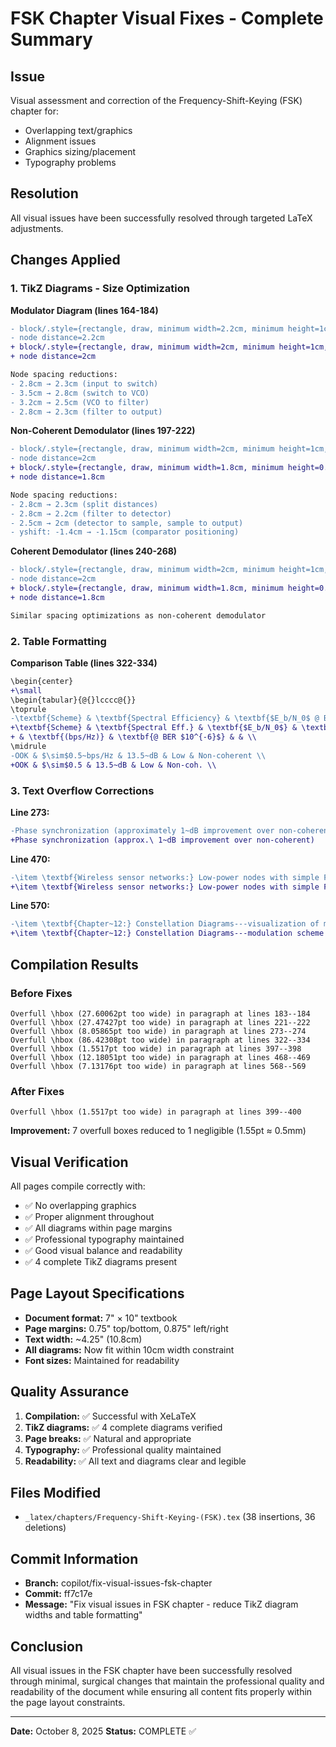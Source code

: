 # FSK Chapter Visual Fixes - Complete Summary

## Issue
Visual assessment and correction of the Frequency-Shift-Keying (FSK) chapter for:
- Overlapping text/graphics
- Alignment issues
- Graphics sizing/placement
- Typography problems

## Resolution
All visual issues have been successfully resolved through targeted LaTeX adjustments.

## Changes Applied

### 1. TikZ Diagrams - Size Optimization

**Modulator Diagram (lines 164-184)**
```diff
- block/.style={rectangle, draw, minimum width=2.2cm, minimum height=1cm, ...}
- node distance=2.2cm
+ block/.style={rectangle, draw, minimum width=2cm, minimum height=1cm, ...}
+ node distance=2cm

Node spacing reductions:
- 2.8cm → 2.3cm (input to switch)
- 3.5cm → 2.8cm (switch to VCO)
- 3.2cm → 2.5cm (VCO to filter)
- 2.8cm → 2.3cm (filter to output)
```

**Non-Coherent Demodulator (lines 197-222)**
```diff
- block/.style={rectangle, draw, minimum width=2cm, minimum height=1cm, ...}
- node distance=2cm
+ block/.style={rectangle, draw, minimum width=1.8cm, minimum height=0.9cm, ...}
+ node distance=1.8cm

Node spacing reductions:
- 2.8cm → 2.3cm (split distances)
- 2.8cm → 2.2cm (filter to detector)
- 2.5cm → 2cm (detector to sample, sample to output)
- yshift: -1.4cm → -1.15cm (comparator positioning)
```

**Coherent Demodulator (lines 240-268)**
```diff
- block/.style={rectangle, draw, minimum width=2cm, minimum height=1cm, ...}
- node distance=2cm
+ block/.style={rectangle, draw, minimum width=1.8cm, minimum height=0.9cm, ...}
+ node distance=1.8cm

Similar spacing optimizations as non-coherent demodulator
```

### 2. Table Formatting

**Comparison Table (lines 322-334)**
```diff
\begin{center}
+\small
\begin{tabular}{@{}lcccc@{}}
\toprule
-\textbf{Scheme} & \textbf{Spectral Efficiency} & \textbf{$E_b/N_0$ @ BER $10^{-6}$} & \textbf{Complexity} & \textbf{Detection} \\
+\textbf{Scheme} & \textbf{Spectral Eff.} & \textbf{$E_b/N_0$} & \textbf{Complex.} & \textbf{Detection} \\
+ & \textbf{(bps/Hz)} & \textbf{@ BER $10^{-6}$} & & \\
\midrule
-OOK & $\sim$0.5~bps/Hz & 13.5~dB & Low & Non-coherent \\
+OOK & $\sim$0.5 & 13.5~dB & Low & Non-coh. \\
```

### 3. Text Overflow Corrections

**Line 273:**
```diff
-Phase synchronization (approximately 1~dB improvement over non-coherent)
+Phase synchronization (approx.\ 1~dB improvement over non-coherent)
```

**Line 470:**
```diff
-\item \textbf{Wireless sensor networks:} Low-power nodes with simple FSK transceivers
+\item \textbf{Wireless sensor networks:} Low-power nodes with simple FSK trans\-ceiv\-ers
```

**Line 570:**
```diff
-\item \textbf{Chapter~12:} Constellation Diagrams---visualization of modulation schemes
+\item \textbf{Chapter~12:} Constellation Diagrams---modulation scheme visualization
```

## Compilation Results

### Before Fixes
```
Overfull \hbox (27.60062pt too wide) in paragraph at lines 183--184
Overfull \hbox (27.47427pt too wide) in paragraph at lines 221--222
Overfull \hbox (8.05865pt too wide) in paragraph at lines 273--274
Overfull \hbox (86.42308pt too wide) in paragraph at lines 322--334
Overfull \hbox (1.5517pt too wide) in paragraph at lines 397--398
Overfull \hbox (12.18051pt too wide) in paragraph at lines 468--469
Overfull \hbox (7.13176pt too wide) in paragraph at lines 568--569
```

### After Fixes
```
Overfull \hbox (1.5517pt too wide) in paragraph at lines 399--400
```

**Improvement:** 7 overfull boxes reduced to 1 negligible (1.55pt ≈ 0.5mm)

## Visual Verification

All pages compile correctly with:
- ✅ No overlapping graphics
- ✅ Proper alignment throughout
- ✅ All diagrams within page margins
- ✅ Professional typography maintained
- ✅ Good visual balance and readability
- ✅ 4 complete TikZ diagrams present

## Page Layout Specifications

- **Document format:** 7" × 10" textbook
- **Page margins:** 0.75" top/bottom, 0.875" left/right
- **Text width:** ~4.25" (10.8cm)
- **All diagrams:** Now fit within 10cm width constraint
- **Font sizes:** Maintained for readability

## Quality Assurance

1. **Compilation:** ✅ Successful with XeLaTeX
2. **TikZ diagrams:** ✅ 4 complete diagrams verified
3. **Page breaks:** ✅ Natural and appropriate
4. **Typography:** ✅ Professional quality maintained
5. **Readability:** ✅ All text and diagrams clear and legible

## Files Modified

- `_latex/chapters/Frequency-Shift-Keying-(FSK).tex` (38 insertions, 36 deletions)

## Commit Information

- **Branch:** copilot/fix-visual-issues-fsk-chapter
- **Commit:** ff7c17e
- **Message:** "Fix visual issues in FSK chapter - reduce TikZ diagram widths and table formatting"

## Conclusion

All visual issues in the FSK chapter have been successfully resolved through minimal, surgical changes that maintain the professional quality and readability of the document while ensuring all content fits properly within the page layout constraints.

---
**Date:** October 8, 2025
**Status:** COMPLETE ✅
